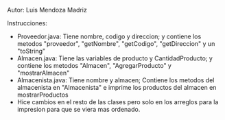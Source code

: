 Autor: Luis Mendoza Madriz

Instrucciones:
- Proveedor.java: Tiene nombre, codigo y direccion; y contiene los metodos "proveedor", "getNombre", "getCodigo", "getDireccion" y un "toString"
- Almacen.java: Tiene las variables de producto y CantidadProducto; y contiene los metodos "Almacen", "AgregarProducto" y "mostrarAlmacen"
- Almacenista.java: Tiene nombre y almacen; Contiene los metodos del almacenista en "Almacenista" e imprime los productos del almacen en
                    mostrarProductos
- Hice cambios en el resto de las clases pero solo en los arreglos para la impresion para que se viera mas ordenado.
